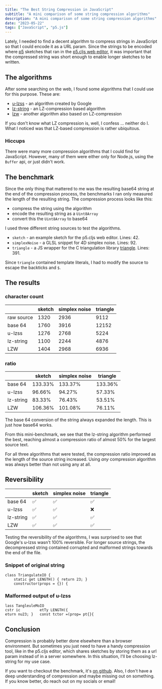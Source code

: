 ```yaml
---
title: "The Best String Compression in JavaScript"
subtitle: "A mini comparison of some string compression algorithms"
description: "A mini comparison of some string compression algorithms"
date: "2023-05-22"
tags: ["JavaScript", "p5.js"]
---
```


Lately, I needed to find a decent algorithm to compress strings in JavaScript
so that I could encode it as a URL param. Since the strings to be encoded where
[p5](https://p5js.org/) sketches that ran in the [p5.cljs web editor](https://p5cljs-editor.onrender.com/), it was important that the
compressed string was short enough to enable longer sketches to be written.

## The algorithms

After some searching on the web, I found some algorithms that I could use for this purpose. These are:
- [u-lzss](https://code.google.com/archive/p/u-lzss/) - an algorithm created by Google
- [lz-string](https://github.com/pieroxy/lz-string) - an LZ-compression based algorithm
- [lzw](https://gist.github.com/revolunet/843889) - another algorithm also based on LZ-compression

If you don't know what LZ compression is, well, I confess ... neither do I.
What I noticed was that LZ-based compression is rather ubiquitous.

### Hiccups

There were many more compression algorithms that I could find for JavaScript.
However, many of them were either only for Node.js, using the `Buffer` api, or
just didn't work.

## The benchmark

Since the only thing that mattered to me was the resulting base64 string at the
end of the compression process, the benchmarks I ran only measured the length
of the resulting string. The compression process looks like this:
- compress the string using the algorithm
- encode the resulting string as a `Uint8Array`
- convert this the `Uint8Array` to base64

I used three different string sources to test the algorithms.
- `sketch` - an example sketch for the p5.cljs web editor. Lines: 42.
- `simplexNoise` - a GLSL snippet for 4D simplex noise. Lines: 92.
- `triangle` - a JS wrapper for the C triangulation library [triangle](https://www.cs.cmu.edu/~quake/triangle.html). Lines: 391.

Since `triangle` contained template literals, I had to modify the source to escape the backticks and `$`.

## The results
### character count

|                | sketch  | simplex noise | triangle |
|----------------|---------|---------------|----------|
| raw source     | 1320    | 2936          | 9112     |
| base 64        | 1760    | 3916          | 12152    |
| u-lzss         | 1276    | 2768          | 5224     |
| lz-string      | 1100    | 2244          | 4876     |
| LZW            | 1404    | 2968          | 6936     |


### ratio
|                | sketch  | simplex noise | triangle |
|----------------|---------|---------------|----------|
| base 64        | 133.33% | 133.37%       | 133.36%  |
| u-lzss         | 96.66%  | 94.27%        | 57.33%   |
| lz-string      | 83.33%  | 76.43%        | 53.51%   |
| LZW            | 106.36% | 101.08%       | 76.11%   |

The base 64 conversion of the string always expanded the length. This is just how base64 works. 

From this mini-benchmark, we see that the lz-string algorithm performed the
best, reaching almost a compression ratio of almost 50% for the largest source
text.

For all three algorithms that were tested, the compression ratio improved as
the length of the source string increased. Using _any_ compression algorithm
was always better than not using any at all.

## Reversibility
|                | sketch  | simplex noise | triangle |
|----------------|---------|---------------|----------|
| base 64        | ✅      | ✅            | ✅       |
| u-lzss         | ✅      | ✅            | ❌       |
| lz-string      | ✅      | ✅            | ✅       |
| LZW            | ✅      | ✅            | ✅       |

Testing the reversibility of the algorithms, I was surprised to see that
Google's u-lzss wasn't 100% reversible. For longer source strings, the
decompressed string contained corrupted and malformed strings towards the end
of the file.
### Snippet of original string

```
class TriangulateIO {
    static get LENGTH() { return 23; }
    constructor(props = {}) {

```
### Malformed output of u-lzss
```
lass TangleuleMoIO
cstr ic         etTy LENGTH({
eturn nu23; }   const tctor =(prop= pt{}{
```
## Conclusion
Compression is probably better done elsewhere than a browser environment. But
sometimes you just need to have a handy compression tool, like in the p5.cljs
editor, which shares sketches by storing them as a url param instead of in a
server somewhere. In this situation, I'll be choosing lz-string for my use
case.

If you want to checkout the benchmark, it's [on
github](https://github.com/somecho/js-string-compression-benchmarks). Also, I
don't have a deep understanding of compression and maybe missing out on
something. If you know better, do reach out on my socials or email!
